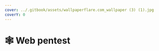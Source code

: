 ```yaml
---
cover: ../.gitbook/assets/wallpaperflare.com_wallpaper (3) (1).jpg
coverY: 0
---
```


# 🕸️ Web pentest

